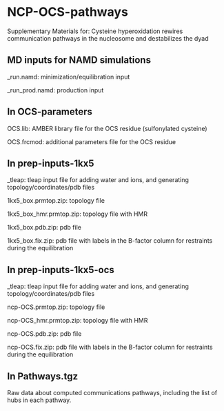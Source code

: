 # NCP-OCS-pathways
Supplementary Materials for: Cysteine hyperoxidation rewires communication pathways in the nucleosome and destabilizes the dyad

## MD inputs for NAMD simulations ##
_run.namd: minimization/equilibration input

_run_prod.namd: production input

## In OCS-parameters ##
OCS.lib: AMBER library file for the OCS residue (sulfonylated cysteine)

OCS.frcmod: additional parameters file for the OCS residue

## In prep-inputs-1kx5 ##
_tleap: tleap input file for adding water and ions, and generating topology/coordinates/pdb files

1kx5_box.prmtop.zip: topology file

1kx5_box_hmr.prmtop.zip: topology file with HMR

1kx5_box.pdb.zip: pdb file

1kx5_box.fix.zip: pdb file with labels in the B-factor column for restraints during the equilibration

## In prep-inputs-1kx5-ocs ##
_tleap: tleap input file for adding water and ions, and generating topology/coordinates/pdb files

ncp-OCS.prmtop.zip: topology file

ncp-OCS_hmr.prmtop.zip: topology file with HMR

ncp-OCS.pdb.zip: pdb file

ncp-OCS.fix.zip: pdb file with labels in the B-factor column for restraints during the equilibration

## In Pathways.tgz ##
Raw data about computed communications pathways, including the list of hubs in each pathway.
